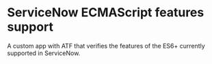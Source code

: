 # ServiceNow ECMAScript features support

A custom app with ATF that verifies the features of the ES6+ currently supported in ServiceNow.
